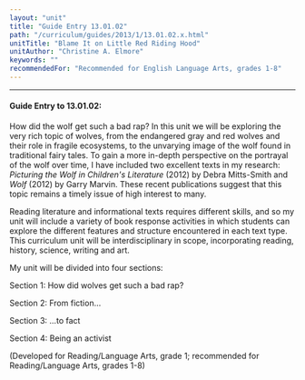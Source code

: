 ```yaml
---
layout: "unit"
title: "Guide Entry 13.01.02"
path: "/curriculum/guides/2013/1/13.01.02.x.html"
unitTitle: "Blame It on Little Red Riding Hood"
unitAuthor: "Christine A. Elmore"
keywords: ""
recommendedFor: "Recommended for English Language Arts, grades 1-8"
---
```

<body>
<hr/>
<h4>
Guide Entry to 13.01.02:
</h4>
<p>
How did the wolf get such a bad rap? In this unit we will be exploring the very rich topic of wolves, from the endangered gray and red wolves and their role in fragile ecosystems, to the unvarying image of the wolf found in traditional fairy tales. To gain a more in-depth perspective on the portrayal of the wolf over time, I have included two excellent texts in my research:
<i>
Picturing the Wolf in Children's Literature
</i>
(2012) by Debra Mitts-Smith and
<i>
Wolf
</i>
(2012) by Garry Marvin. These recent publications suggest that this topic remains a timely issue of high interest to many.
</p>
<p>
Reading literature and informational texts requires different skills, and so my unit will include a variety of book response activities in which students can explore the different features and structure encountered in each text type. This curriculum unit will be interdisciplinary in scope, incorporating reading, history, science, writing and art.
</p>
<p>
My unit will be divided into four sections:
</p>
<p>
Section 1: How did wolves get such a bad rap?
</p>
<p>
Section 2: From fiction…
</p>
<p>
Section 3: …to fact
</p>
<p>
Section 4: Being an activist
</p>
<p>
(Developed for Reading/Language Arts, grade 1; recommended for Reading/Language Arts, grades 1-8)
</p>
</body>